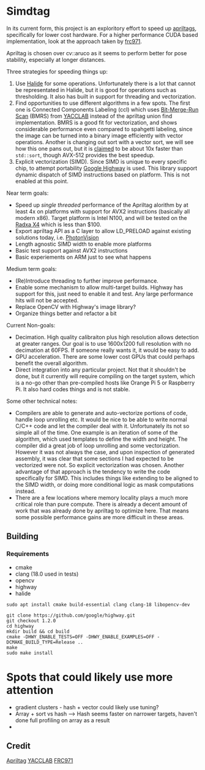 # Simdtag

In its current form, this project is an exploritory effort to speed up [apriltags](https://github.com/AprilRobotics/apriltag), specifically for lower cost hardware. For a higher performance CUDA based implementation, look at the approach taken by [frc971](https://github.com/frc971/971-Robot-Code/blob/main/frc971/orin/apriltag.cc).

Apriltag is chosen over cv::aruco as it seems to perform better for pose stability, especially at longer distances.

Three strategies for speeding things up:
1. Use [Halide](https://halide-lang.org/) for some operations. Unfortunately there is a lot that cannot be representated in Halide, but it is good for operations such as thresholding. It also has built in support for threading and vectorization.
2. Find opportunities to use different algorithms in a few spots. The first one is Connected Components Labeling (ccl) which uses [Bit-Merge-Run Scan](https://iris.unimore.it/retrieve/handle/11380/1247510/360133/2021_IVPR_Fast_Run_Based_Connected_Components_Labeling_for_Bitonal_Images.pdf) (BMRS) from [YACCLAB](https://github.com/prittt/YACCLAB) instead of the apriltag union find implementation. BMRS is a good fit for vectorization, and shows considerable performance even compared to spahgetti labeling, since the image can be turned into a binary image efficiently with vector operations. Another is changing out sort with a vector sort, we will see how this one pans out, but it is [claimed](https://opensource.googleblog.com/2022/06/Vectorized%20and%20performance%20portable%20Quicksort.html) to be about 10x faster than `std::sort`, though AVX-512 provides the best speedup.
3. Explicit vectorization (SIMD). Since SIMD is unique to every specific chip, to attempt portability [Google Highway](https://github.com/google/highway) is used. This library support dynamic dispatch of SIMD instructions based on platform. This is not enabled at this point.

Near term goals:

- Speed up _single threaded_ performance of the Apriltag alorithm by at least 4x on platforms with support for AVX2 instructions (basically all modern x86). Target platform is Intel N100, and will be tested on the [Radxa X4](https://radxa.com/products/x/x4/) which is less than $100.
- Export apriltag API as a C layer to allow LD_PRELOAD against existing solutions today, i.e. [PhotonVision](https://photonvision.org/)
- Length agnostic SIMD width to enable more platforms
- Basic test support against AVX2 instructions
- Basic experiements on ARM just to see what happens

Medium term goals:

- (Re)Introduce threading to further improve performance.
- Enable some mechanism to allow multi-target builds. Highway has support for this, just need to enable it and test. Any large performance hits will not be accepted.
- Replace OpenCV with Highway's image library?
- Organize things better and refactor a bit

Current Non-goals:

- Decimation. High quality calibraiton plus high resolution allows detection at greater ranges. Our goal is to use 1600x1200 full resolution with no decimation at 60FPS. If someone really wants it, it would be easy to add.
- GPU acceleration. There are some lower cost GPUs that could perhaps benefit the overall algorithm.
- Direct integration into any particular project. Not that it shouldn't be done, but it currently will require compiling on the target system, which is a no-go other than pre-compiled hosts like Orange Pi 5 or Raspberry Pi. It also hard codes things and is not stable.

Some other technical notes:

- Compilers are able to generate and auto-vectorize portions of code, handle loop unrolling etc. It would be nice to be able to write normal C/C++ code and let the compiler deal with it. Unfortunately its not so simple all of the time. One example is an iteration of some of the algorithm, which used templates to define the width and height. The compiler did a great job of loop unrolling and some vectorization. However it was not always the case, and upon inspection of generated assembly, it was clear that some sections I had expected to be vectorized were not. So explicit vectorization was chosen. Another advantage of that approach is the tendency to write the code specifically for SIMD. This includes things like extending to be aligned to the SIMD width, or doing more conditional logic as mask computations instead.
- There are a few locations where memory locality plays a much more critical role than pure compute. There is already a decent amount of work that was already done by apriltag to optimize here. That means some possible performance gains are more difficult in these areas.

## Building

### Requirements

- cmake
- clang (18.0 used in tests)
- opencv
- highway
- halide

`sudo apt install cmake build-essential clang clang-18 libopencv-dev`

```
git clone https://github.com/google/highway.git
git checkout 1.2.0
cd highway
mkdir build && cd build
cmake -DHWY_ENABLE_TESTS=OFF -DHWY_ENABLE_EXAMPLES=OFF -DCMAKE_BUILD_TYPE=Release ..
make
sudo make install
```

# Spots that could likely use more attention

- gradient clusters - hash + vector could likely use tuning?
- Array + sort vs hash --> Hash seems faster on narrower targets, haven't done full profiling on array as a result
- 

## Credit

[Apriltag]()
[YACCLAB]()
[FRC971]()
